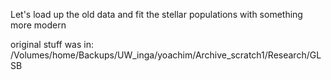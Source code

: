 Let's load up the old data and fit the stellar populations with something more modern

original stuff was in:
/Volumes/home/Backups/UW_inga/yoachim/Archive_scratch1/Research/GLSB

